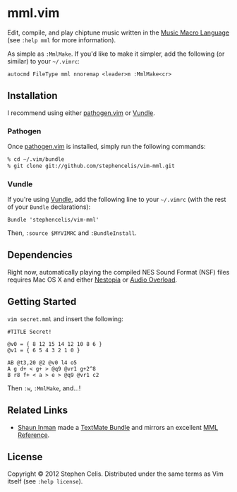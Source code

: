 # mml.vim

Edit, compile, and play chiptune music written in the
[Music Macro Language][1-1] (see `:help mml` for more information).

As simple as `:MmlMake`. If you'd like to make it simpler, add the following
(or similar) to your `~/.vimrc`:

``` vim
autocmd FileType mml nnoremap <leader>m :MmlMake<cr>
```


## Installation

I recommend using either [pathogen.vim][2-1] or [Vundle][2-2].


### Pathogen

Once [pathogen.vim][2-1] is installed, simply run the following commands:

``` bash
% cd ~/.vim/bundle
% git clone git://github.com/stephencelis/vim-mml.git
```


### Vundle

If you're using [Vundle][2-2], add the following line to your `~/.vimrc`
(with the rest of your `Bundle` declarations):

``` vim
Bundle 'stephencelis/vim-mml'
```

Then, `:source $MYVIMRC` and `:BundleInstall`.


## Dependencies

Right now, automatically playing the compiled NES Sound Format (NSF) files
requires Mac OS X and either [Nestopia][3-1] or [Audio Overload][3-2].


## Getting Started

`vim secret.mml` and insert the following:

```
#TITLE Secret!

@v0 = { 8 12 15 14 12 10 8 6 }
@v1 = { 6 5 4 3 2 1 0 }

AB @t3,20 @2 @v0 l4 o5
A g d+ < g+ > @q9 @vr1 g+2^8
B r8 f+ < a > e > @q9 @vr1 c2
```

Then `:w`, `:MmlMake`, and...!


## Related Links

* [Shaun Inman][4-1] made a [TextMate Bundle][4-2] and mirrors an excellent
  [MML Reference][4-3].


## License

Copyright © 2012 Stephen Celis. Distributed under the same terms as Vim
itself (see `:help license`).


[1-1]: http://en.wikipedia.org/wiki/Music_Macro_Language
[2-1]: https://github.com/tpope/vim-pathogen
[2-2]: https://github.com/gmarik/vundle
[3-1]: http://bannister.org/software/nestopia.htm
[3-2]: http://bannister.org/software/ao.htm
[4-1]: http://shauninman.com
[4-2]: http://shauninman.com/archive/2010/02/13/an_mml_bundle_for_textmate
[4-3]: http://shauninman.com/assets/downloads/ppmck_guide.html
